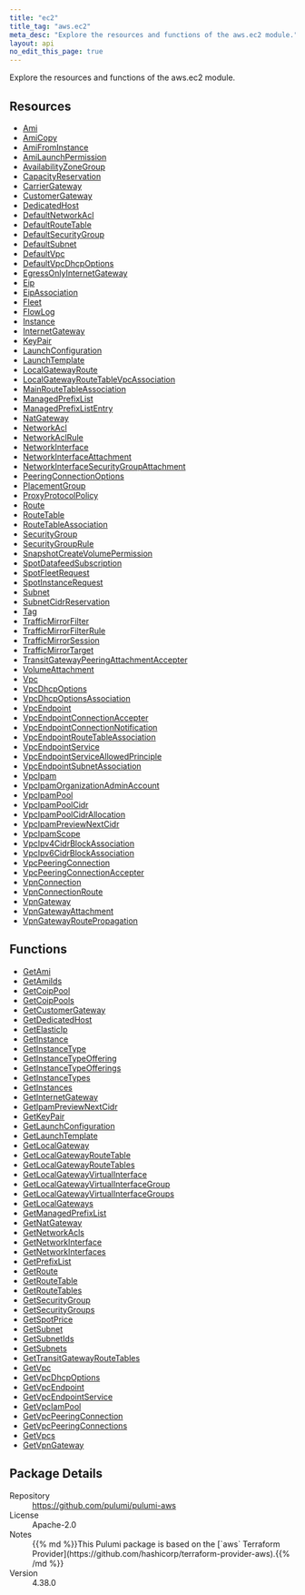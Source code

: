 ```yaml
---
title: "ec2"
title_tag: "aws.ec2"
meta_desc: "Explore the resources and functions of the aws.ec2 module."
layout: api
no_edit_this_page: true
---
```


<!-- WARNING: this file was generated by Pulumi Docs Generator. -->
<!-- Do not edit by hand unless you're certain you know what you are doing! -->

Explore the resources and functions of the aws.ec2 module.

<h2 id="resources">Resources</h2>
<ul class="api">
    <li><a href="ami" title="Ami"><span class="api-symbol api-symbol--resource"></span>Ami</a></li>
    <li><a href="amicopy" title="AmiCopy"><span class="api-symbol api-symbol--resource"></span>AmiCopy</a></li>
    <li><a href="amifrominstance" title="AmiFromInstance"><span class="api-symbol api-symbol--resource"></span>AmiFromInstance</a></li>
    <li><a href="amilaunchpermission" title="AmiLaunchPermission"><span class="api-symbol api-symbol--resource"></span>AmiLaunchPermission</a></li>
    <li><a href="availabilityzonegroup" title="AvailabilityZoneGroup"><span class="api-symbol api-symbol--resource"></span>AvailabilityZoneGroup</a></li>
    <li><a href="capacityreservation" title="CapacityReservation"><span class="api-symbol api-symbol--resource"></span>CapacityReservation</a></li>
    <li><a href="carriergateway" title="CarrierGateway"><span class="api-symbol api-symbol--resource"></span>CarrierGateway</a></li>
    <li><a href="customergateway" title="CustomerGateway"><span class="api-symbol api-symbol--resource"></span>CustomerGateway</a></li>
    <li><a href="dedicatedhost" title="DedicatedHost"><span class="api-symbol api-symbol--resource"></span>DedicatedHost</a></li>
    <li><a href="defaultnetworkacl" title="DefaultNetworkAcl"><span class="api-symbol api-symbol--resource"></span>DefaultNetworkAcl</a></li>
    <li><a href="defaultroutetable" title="DefaultRouteTable"><span class="api-symbol api-symbol--resource"></span>DefaultRouteTable</a></li>
    <li><a href="defaultsecuritygroup" title="DefaultSecurityGroup"><span class="api-symbol api-symbol--resource"></span>DefaultSecurityGroup</a></li>
    <li><a href="defaultsubnet" title="DefaultSubnet"><span class="api-symbol api-symbol--resource"></span>DefaultSubnet</a></li>
    <li><a href="defaultvpc" title="DefaultVpc"><span class="api-symbol api-symbol--resource"></span>DefaultVpc</a></li>
    <li><a href="defaultvpcdhcpoptions" title="DefaultVpcDhcpOptions"><span class="api-symbol api-symbol--resource"></span>DefaultVpcDhcpOptions</a></li>
    <li><a href="egressonlyinternetgateway" title="EgressOnlyInternetGateway"><span class="api-symbol api-symbol--resource"></span>EgressOnlyInternetGateway</a></li>
    <li><a href="eip" title="Eip"><span class="api-symbol api-symbol--resource"></span>Eip</a></li>
    <li><a href="eipassociation" title="EipAssociation"><span class="api-symbol api-symbol--resource"></span>EipAssociation</a></li>
    <li><a href="fleet" title="Fleet"><span class="api-symbol api-symbol--resource"></span>Fleet</a></li>
    <li><a href="flowlog" title="FlowLog"><span class="api-symbol api-symbol--resource"></span>FlowLog</a></li>
    <li><a href="instance" title="Instance"><span class="api-symbol api-symbol--resource"></span>Instance</a></li>
    <li><a href="internetgateway" title="InternetGateway"><span class="api-symbol api-symbol--resource"></span>InternetGateway</a></li>
    <li><a href="keypair" title="KeyPair"><span class="api-symbol api-symbol--resource"></span>KeyPair</a></li>
    <li><a href="launchconfiguration" title="LaunchConfiguration"><span class="api-symbol api-symbol--resource"></span>LaunchConfiguration</a></li>
    <li><a href="launchtemplate" title="LaunchTemplate"><span class="api-symbol api-symbol--resource"></span>LaunchTemplate</a></li>
    <li><a href="localgatewayroute" title="LocalGatewayRoute"><span class="api-symbol api-symbol--resource"></span>LocalGatewayRoute</a></li>
    <li><a href="localgatewayroutetablevpcassociation" title="LocalGatewayRouteTableVpcAssociation"><span class="api-symbol api-symbol--resource"></span>LocalGatewayRouteTableVpcAssociation</a></li>
    <li><a href="mainroutetableassociation" title="MainRouteTableAssociation"><span class="api-symbol api-symbol--resource"></span>MainRouteTableAssociation</a></li>
    <li><a href="managedprefixlist" title="ManagedPrefixList"><span class="api-symbol api-symbol--resource"></span>ManagedPrefixList</a></li>
    <li><a href="managedprefixlistentry" title="ManagedPrefixListEntry"><span class="api-symbol api-symbol--resource"></span>ManagedPrefixListEntry</a></li>
    <li><a href="natgateway" title="NatGateway"><span class="api-symbol api-symbol--resource"></span>NatGateway</a></li>
    <li><a href="networkacl" title="NetworkAcl"><span class="api-symbol api-symbol--resource"></span>NetworkAcl</a></li>
    <li><a href="networkaclrule" title="NetworkAclRule"><span class="api-symbol api-symbol--resource"></span>NetworkAclRule</a></li>
    <li><a href="networkinterface" title="NetworkInterface"><span class="api-symbol api-symbol--resource"></span>NetworkInterface</a></li>
    <li><a href="networkinterfaceattachment" title="NetworkInterfaceAttachment"><span class="api-symbol api-symbol--resource"></span>NetworkInterfaceAttachment</a></li>
    <li><a href="networkinterfacesecuritygroupattachment" title="NetworkInterfaceSecurityGroupAttachment"><span class="api-symbol api-symbol--resource"></span>NetworkInterfaceSecurityGroupAttachment</a></li>
    <li><a href="peeringconnectionoptions" title="PeeringConnectionOptions"><span class="api-symbol api-symbol--resource"></span>PeeringConnectionOptions</a></li>
    <li><a href="placementgroup" title="PlacementGroup"><span class="api-symbol api-symbol--resource"></span>PlacementGroup</a></li>
    <li><a href="proxyprotocolpolicy" title="ProxyProtocolPolicy"><span class="api-symbol api-symbol--resource"></span>ProxyProtocolPolicy</a></li>
    <li><a href="route" title="Route"><span class="api-symbol api-symbol--resource"></span>Route</a></li>
    <li><a href="routetable" title="RouteTable"><span class="api-symbol api-symbol--resource"></span>RouteTable</a></li>
    <li><a href="routetableassociation" title="RouteTableAssociation"><span class="api-symbol api-symbol--resource"></span>RouteTableAssociation</a></li>
    <li><a href="securitygroup" title="SecurityGroup"><span class="api-symbol api-symbol--resource"></span>SecurityGroup</a></li>
    <li><a href="securitygrouprule" title="SecurityGroupRule"><span class="api-symbol api-symbol--resource"></span>SecurityGroupRule</a></li>
    <li><a href="snapshotcreatevolumepermission" title="SnapshotCreateVolumePermission"><span class="api-symbol api-symbol--resource"></span>SnapshotCreateVolumePermission</a></li>
    <li><a href="spotdatafeedsubscription" title="SpotDatafeedSubscription"><span class="api-symbol api-symbol--resource"></span>SpotDatafeedSubscription</a></li>
    <li><a href="spotfleetrequest" title="SpotFleetRequest"><span class="api-symbol api-symbol--resource"></span>SpotFleetRequest</a></li>
    <li><a href="spotinstancerequest" title="SpotInstanceRequest"><span class="api-symbol api-symbol--resource"></span>SpotInstanceRequest</a></li>
    <li><a href="subnet" title="Subnet"><span class="api-symbol api-symbol--resource"></span>Subnet</a></li>
    <li><a href="subnetcidrreservation" title="SubnetCidrReservation"><span class="api-symbol api-symbol--resource"></span>SubnetCidrReservation</a></li>
    <li><a href="tag" title="Tag"><span class="api-symbol api-symbol--resource"></span>Tag</a></li>
    <li><a href="trafficmirrorfilter" title="TrafficMirrorFilter"><span class="api-symbol api-symbol--resource"></span>TrafficMirrorFilter</a></li>
    <li><a href="trafficmirrorfilterrule" title="TrafficMirrorFilterRule"><span class="api-symbol api-symbol--resource"></span>TrafficMirrorFilterRule</a></li>
    <li><a href="trafficmirrorsession" title="TrafficMirrorSession"><span class="api-symbol api-symbol--resource"></span>TrafficMirrorSession</a></li>
    <li><a href="trafficmirrortarget" title="TrafficMirrorTarget"><span class="api-symbol api-symbol--resource"></span>TrafficMirrorTarget</a></li>
    <li><a href="transitgatewaypeeringattachmentaccepter" title="TransitGatewayPeeringAttachmentAccepter"><span class="api-symbol api-symbol--resource"></span>TransitGatewayPeeringAttachmentAccepter</a></li>
    <li><a href="volumeattachment" title="VolumeAttachment"><span class="api-symbol api-symbol--resource"></span>VolumeAttachment</a></li>
    <li><a href="vpc" title="Vpc"><span class="api-symbol api-symbol--resource"></span>Vpc</a></li>
    <li><a href="vpcdhcpoptions" title="VpcDhcpOptions"><span class="api-symbol api-symbol--resource"></span>VpcDhcpOptions</a></li>
    <li><a href="vpcdhcpoptionsassociation" title="VpcDhcpOptionsAssociation"><span class="api-symbol api-symbol--resource"></span>VpcDhcpOptionsAssociation</a></li>
    <li><a href="vpcendpoint" title="VpcEndpoint"><span class="api-symbol api-symbol--resource"></span>VpcEndpoint</a></li>
    <li><a href="vpcendpointconnectionaccepter" title="VpcEndpointConnectionAccepter"><span class="api-symbol api-symbol--resource"></span>VpcEndpointConnectionAccepter</a></li>
    <li><a href="vpcendpointconnectionnotification" title="VpcEndpointConnectionNotification"><span class="api-symbol api-symbol--resource"></span>VpcEndpointConnectionNotification</a></li>
    <li><a href="vpcendpointroutetableassociation" title="VpcEndpointRouteTableAssociation"><span class="api-symbol api-symbol--resource"></span>VpcEndpointRouteTableAssociation</a></li>
    <li><a href="vpcendpointservice" title="VpcEndpointService"><span class="api-symbol api-symbol--resource"></span>VpcEndpointService</a></li>
    <li><a href="vpcendpointserviceallowedprinciple" title="VpcEndpointServiceAllowedPrinciple"><span class="api-symbol api-symbol--resource"></span>VpcEndpointServiceAllowedPrinciple</a></li>
    <li><a href="vpcendpointsubnetassociation" title="VpcEndpointSubnetAssociation"><span class="api-symbol api-symbol--resource"></span>VpcEndpointSubnetAssociation</a></li>
    <li><a href="vpcipam" title="VpcIpam"><span class="api-symbol api-symbol--resource"></span>VpcIpam</a></li>
    <li><a href="vpcipamorganizationadminaccount" title="VpcIpamOrganizationAdminAccount"><span class="api-symbol api-symbol--resource"></span>VpcIpamOrganizationAdminAccount</a></li>
    <li><a href="vpcipampool" title="VpcIpamPool"><span class="api-symbol api-symbol--resource"></span>VpcIpamPool</a></li>
    <li><a href="vpcipampoolcidr" title="VpcIpamPoolCidr"><span class="api-symbol api-symbol--resource"></span>VpcIpamPoolCidr</a></li>
    <li><a href="vpcipampoolcidrallocation" title="VpcIpamPoolCidrAllocation"><span class="api-symbol api-symbol--resource"></span>VpcIpamPoolCidrAllocation</a></li>
    <li><a href="vpcipampreviewnextcidr" title="VpcIpamPreviewNextCidr"><span class="api-symbol api-symbol--resource"></span>VpcIpamPreviewNextCidr</a></li>
    <li><a href="vpcipamscope" title="VpcIpamScope"><span class="api-symbol api-symbol--resource"></span>VpcIpamScope</a></li>
    <li><a href="vpcipv4cidrblockassociation" title="VpcIpv4CidrBlockAssociation"><span class="api-symbol api-symbol--resource"></span>VpcIpv4CidrBlockAssociation</a></li>
    <li><a href="vpcipv6cidrblockassociation" title="VpcIpv6CidrBlockAssociation"><span class="api-symbol api-symbol--resource"></span>VpcIpv6CidrBlockAssociation</a></li>
    <li><a href="vpcpeeringconnection" title="VpcPeeringConnection"><span class="api-symbol api-symbol--resource"></span>VpcPeeringConnection</a></li>
    <li><a href="vpcpeeringconnectionaccepter" title="VpcPeeringConnectionAccepter"><span class="api-symbol api-symbol--resource"></span>VpcPeeringConnectionAccepter</a></li>
    <li><a href="vpnconnection" title="VpnConnection"><span class="api-symbol api-symbol--resource"></span>VpnConnection</a></li>
    <li><a href="vpnconnectionroute" title="VpnConnectionRoute"><span class="api-symbol api-symbol--resource"></span>VpnConnectionRoute</a></li>
    <li><a href="vpngateway" title="VpnGateway"><span class="api-symbol api-symbol--resource"></span>VpnGateway</a></li>
    <li><a href="vpngatewayattachment" title="VpnGatewayAttachment"><span class="api-symbol api-symbol--resource"></span>VpnGatewayAttachment</a></li>
    <li><a href="vpngatewayroutepropagation" title="VpnGatewayRoutePropagation"><span class="api-symbol api-symbol--resource"></span>VpnGatewayRoutePropagation</a></li>
</ul>

<h2 id="functions">Functions</h2>
<ul class="api">
    <li><a href="getami" title="GetAmi"><span class="api-symbol api-symbol--function"></span>GetAmi</a></li>
    <li><a href="getamiids" title="GetAmiIds"><span class="api-symbol api-symbol--function"></span>GetAmiIds</a></li>
    <li><a href="getcoippool" title="GetCoipPool"><span class="api-symbol api-symbol--function"></span>GetCoipPool</a></li>
    <li><a href="getcoippools" title="GetCoipPools"><span class="api-symbol api-symbol--function"></span>GetCoipPools</a></li>
    <li><a href="getcustomergateway" title="GetCustomerGateway"><span class="api-symbol api-symbol--function"></span>GetCustomerGateway</a></li>
    <li><a href="getdedicatedhost" title="GetDedicatedHost"><span class="api-symbol api-symbol--function"></span>GetDedicatedHost</a></li>
    <li><a href="getelasticip" title="GetElasticIp"><span class="api-symbol api-symbol--function"></span>GetElasticIp</a></li>
    <li><a href="getinstance" title="GetInstance"><span class="api-symbol api-symbol--function"></span>GetInstance</a></li>
    <li><a href="getinstancetype" title="GetInstanceType"><span class="api-symbol api-symbol--function"></span>GetInstanceType</a></li>
    <li><a href="getinstancetypeoffering" title="GetInstanceTypeOffering"><span class="api-symbol api-symbol--function"></span>GetInstanceTypeOffering</a></li>
    <li><a href="getinstancetypeofferings" title="GetInstanceTypeOfferings"><span class="api-symbol api-symbol--function"></span>GetInstanceTypeOfferings</a></li>
    <li><a href="getinstancetypes" title="GetInstanceTypes"><span class="api-symbol api-symbol--function"></span>GetInstanceTypes</a></li>
    <li><a href="getinstances" title="GetInstances"><span class="api-symbol api-symbol--function"></span>GetInstances</a></li>
    <li><a href="getinternetgateway" title="GetInternetGateway"><span class="api-symbol api-symbol--function"></span>GetInternetGateway</a></li>
    <li><a href="getipampreviewnextcidr" title="GetIpamPreviewNextCidr"><span class="api-symbol api-symbol--function"></span>GetIpamPreviewNextCidr</a></li>
    <li><a href="getkeypair" title="GetKeyPair"><span class="api-symbol api-symbol--function"></span>GetKeyPair</a></li>
    <li><a href="getlaunchconfiguration" title="GetLaunchConfiguration"><span class="api-symbol api-symbol--function"></span>GetLaunchConfiguration</a></li>
    <li><a href="getlaunchtemplate" title="GetLaunchTemplate"><span class="api-symbol api-symbol--function"></span>GetLaunchTemplate</a></li>
    <li><a href="getlocalgateway" title="GetLocalGateway"><span class="api-symbol api-symbol--function"></span>GetLocalGateway</a></li>
    <li><a href="getlocalgatewayroutetable" title="GetLocalGatewayRouteTable"><span class="api-symbol api-symbol--function"></span>GetLocalGatewayRouteTable</a></li>
    <li><a href="getlocalgatewayroutetables" title="GetLocalGatewayRouteTables"><span class="api-symbol api-symbol--function"></span>GetLocalGatewayRouteTables</a></li>
    <li><a href="getlocalgatewayvirtualinterface" title="GetLocalGatewayVirtualInterface"><span class="api-symbol api-symbol--function"></span>GetLocalGatewayVirtualInterface</a></li>
    <li><a href="getlocalgatewayvirtualinterfacegroup" title="GetLocalGatewayVirtualInterfaceGroup"><span class="api-symbol api-symbol--function"></span>GetLocalGatewayVirtualInterfaceGroup</a></li>
    <li><a href="getlocalgatewayvirtualinterfacegroups" title="GetLocalGatewayVirtualInterfaceGroups"><span class="api-symbol api-symbol--function"></span>GetLocalGatewayVirtualInterfaceGroups</a></li>
    <li><a href="getlocalgateways" title="GetLocalGateways"><span class="api-symbol api-symbol--function"></span>GetLocalGateways</a></li>
    <li><a href="getmanagedprefixlist" title="GetManagedPrefixList"><span class="api-symbol api-symbol--function"></span>GetManagedPrefixList</a></li>
    <li><a href="getnatgateway" title="GetNatGateway"><span class="api-symbol api-symbol--function"></span>GetNatGateway</a></li>
    <li><a href="getnetworkacls" title="GetNetworkAcls"><span class="api-symbol api-symbol--function"></span>GetNetworkAcls</a></li>
    <li><a href="getnetworkinterface" title="GetNetworkInterface"><span class="api-symbol api-symbol--function"></span>GetNetworkInterface</a></li>
    <li><a href="getnetworkinterfaces" title="GetNetworkInterfaces"><span class="api-symbol api-symbol--function"></span>GetNetworkInterfaces</a></li>
    <li><a href="getprefixlist" title="GetPrefixList"><span class="api-symbol api-symbol--function"></span>GetPrefixList</a></li>
    <li><a href="getroute" title="GetRoute"><span class="api-symbol api-symbol--function"></span>GetRoute</a></li>
    <li><a href="getroutetable" title="GetRouteTable"><span class="api-symbol api-symbol--function"></span>GetRouteTable</a></li>
    <li><a href="getroutetables" title="GetRouteTables"><span class="api-symbol api-symbol--function"></span>GetRouteTables</a></li>
    <li><a href="getsecuritygroup" title="GetSecurityGroup"><span class="api-symbol api-symbol--function"></span>GetSecurityGroup</a></li>
    <li><a href="getsecuritygroups" title="GetSecurityGroups"><span class="api-symbol api-symbol--function"></span>GetSecurityGroups</a></li>
    <li><a href="getspotprice" title="GetSpotPrice"><span class="api-symbol api-symbol--function"></span>GetSpotPrice</a></li>
    <li><a href="getsubnet" title="GetSubnet"><span class="api-symbol api-symbol--function"></span>GetSubnet</a></li>
    <li><a href="getsubnetids" title="GetSubnetIds"><span class="api-symbol api-symbol--function"></span>GetSubnetIds</a></li>
    <li><a href="getsubnets" title="GetSubnets"><span class="api-symbol api-symbol--function"></span>GetSubnets</a></li>
    <li><a href="gettransitgatewayroutetables" title="GetTransitGatewayRouteTables"><span class="api-symbol api-symbol--function"></span>GetTransitGatewayRouteTables</a></li>
    <li><a href="getvpc" title="GetVpc"><span class="api-symbol api-symbol--function"></span>GetVpc</a></li>
    <li><a href="getvpcdhcpoptions" title="GetVpcDhcpOptions"><span class="api-symbol api-symbol--function"></span>GetVpcDhcpOptions</a></li>
    <li><a href="getvpcendpoint" title="GetVpcEndpoint"><span class="api-symbol api-symbol--function"></span>GetVpcEndpoint</a></li>
    <li><a href="getvpcendpointservice" title="GetVpcEndpointService"><span class="api-symbol api-symbol--function"></span>GetVpcEndpointService</a></li>
    <li><a href="getvpciampool" title="GetVpcIamPool"><span class="api-symbol api-symbol--function"></span>GetVpcIamPool</a></li>
    <li><a href="getvpcpeeringconnection" title="GetVpcPeeringConnection"><span class="api-symbol api-symbol--function"></span>GetVpcPeeringConnection</a></li>
    <li><a href="getvpcpeeringconnections" title="GetVpcPeeringConnections"><span class="api-symbol api-symbol--function"></span>GetVpcPeeringConnections</a></li>
    <li><a href="getvpcs" title="GetVpcs"><span class="api-symbol api-symbol--function"></span>GetVpcs</a></li>
    <li><a href="getvpngateway" title="GetVpnGateway"><span class="api-symbol api-symbol--function"></span>GetVpnGateway</a></li>
</ul>

<h2 id="package-details">Package Details</h2>
<dl class="package-details">
	<dt>Repository</dt>
	<dd><a href="https://github.com/pulumi/pulumi-aws">https://github.com/pulumi/pulumi-aws</a></dd>
	<dt>License</dt>
	<dd>Apache-2.0</dd>
	<dt>Notes</dt>
	<dd>{{% md %}}This Pulumi package is based on the [`aws` Terraform Provider](https://github.com/hashicorp/terraform-provider-aws).{{% /md %}}</dd>
	<dt>Version</dt>
	<dd>4.38.0</dd>
</dl>

